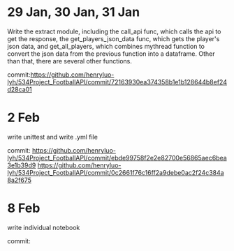 # 29 Jan, 30 Jan, 31 Jan

Write the extract module, including the call_api func, which calls the api to get the response, the get_players_json_data func, which gets the player's json data, and get_all_players, which combines  mythread function to convert the json data from the previous function into a dataframe. Other than that, there are several other functions.

commit:https://github.com/henryluo-lyh/534Project_FootballAPI/commit/72163930ea374358b1e1b128644b8ef24d28ca01

# 2 Feb

write unittest and write .yml file

commit: https://github.com/henryluo-lyh/534Project_FootballAPI/commit/ebde99758f2e2e82700e56865aec6bea3e1b39d9
https://github.com/henryluo-lyh/534Project_FootballAPI/commit/0c2661f76c16ff2a9debe0ac2f24c384a8a2f675

# 8 Feb

write individual notebook

commit: 